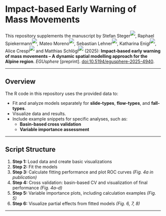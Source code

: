 # Impact-based Early Warning of Mass Movements

This repository supplements the manuscript by
Stefan Steger<sup>[![](https://info.orcid.org/wp-content/uploads/2019/11/orcid_16x16.png)](https://orcid.org/0000-0003-0886-5191)</sup>,
Raphael Spiekermann<sup>[![](https://info.orcid.org/wp-content/uploads/2019/11/orcid_16x16.png)](https://orcid.org/0000-0002-4772-9750)</sup>,
Mateo Moreno<sup>[![](https://info.orcid.org/wp-content/uploads/2019/11/orcid_16x16.png)](https://orcid.org/0000-0002-9530-3076)</sup>,
Sebastian Lehner<sup>[![](https://info.orcid.org/wp-content/uploads/2019/11/orcid_16x16.png)](https://orcid.org/0000-0002-7562-8172)</sup>,
Katharina Enigl<sup>[![](https://info.orcid.org/wp-content/uploads/2019/11/orcid_16x16.png)](https://orcid.org/0000-0002-3263-0918)</sup>,
Alice Crespi<sup>[![](https://info.orcid.org/wp-content/uploads/2019/11/orcid_16x16.png)](https://orcid.org/0000-0003-4186-8474)</sup>
and
Matthias Schlögl<sup>[![](https://info.orcid.org/wp-content/uploads/2019/11/orcid_16x16.png)](https://orcid.org/0000-0002-4357-523X)</sup>
(2025):
**Impact-based early warning of mass movements – A dynamic spatial modelling approach for the Alpine region**.
*EGUsphere* [preprint]. [doi:10.5194/egusphere-2025-4940](https://doi.org/10.5194/egusphere-2025-4940).

---

## Overview

The R code in this repository uses the provided data to:

- Fit and analyze models separately for **slide-types**, **flow-types**, and **fall-types**.  
- Visualize data and results.  
- Include example snippets for specific analyses, such as:
  - **Basin-based cross validation**  
  - **Variable importance assessment**  

---

## Script Structure

1. **Step 1:** Load data and create basic visualizations  
2. **Step 2:** Fit the models  
3. **Step 3:** Calculate fitting performance and plot ROC curves *(Fig. 4a in publication)*  
4. **Step 4:** Cross validation: basin-based CV and visualization of final performance *(Fig. 4a–d)*  
5. **Step 5:** Variable importance plots, including calculation examples *(Fig. 5)*  
6. **Step 6:** Visualize partial effects from fitted models *(Fig. 6, 7, 8)*

---
